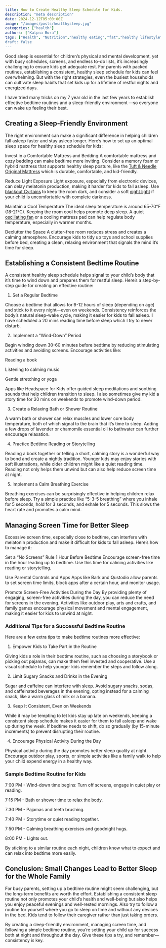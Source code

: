 ```yaml
---
title: How to Create Healthy Sleep Schedule for Kids.
description: "meta description"
date: 2024-12-12T05:00:00Z
image: "/images/posts/healthysleep.jpg"
categories: ["health"]
authors: ["Kalpna Bora"]
tags: ["Health", "Nutrition","healthy eating","fat","healthy lifestyle","healthy sleep"'Child Nutrition","child health"]
draft: false
---
```


Good sleep is essential for children’s physical and mental development, yet with busy schedules, screens, and endless to-do lists, it’s increasingly challenging to ensure kids get adequate rest. For parents with packed routines, establishing a consistent, healthy sleep schedule for kids can feel overwhelming. But with the right strategies, even the busiest households can cultivate sleep habits that set kids up for a lifetime of restful nights and energized days.

I have tried many tricks on my 7 year old in the last few years to establish effective bedtime routines and a sleep-friendly environment —so everyone can wake up feeling their best.


## Creating a Sleep-Friendly Environment

The right environment can make a significant difference in helping children fall asleep faster and stay asleep longer. Here’s how to set up an optimal sleep space for healthy sleep schedule for kids:

Invest in a Comfortable Mattress and Bedding
A comfortable mattress and cozy bedding can make bedtime more inviting. Consider a memory foam or hybrid mattress that supports healthy sleep posture, like the [Tuft & Needle Original Mattress](https://amzn.to/40lqKAK) which is durable, comfortable, and kid-friendly.

Reduce Light Exposure
Light exposure, especially from electronic devices, can delay melatonin production, making it harder for kids to fall asleep. Use [blackout Cyrtains](https://amzn.to/4flpuC5) to keep the room dark, and consider a soft [night light](https://amzn.to/4f0rmjX) if your child is uncomfortable with complete darkness.

Maintain a Cool Temperature
The ideal sleep temperature is around 65-70°F (18-21°C). Keeping the room cool helps promote deep sleep. A quiet [oscillating fan](https://amzn.to/3YngJk6) or a cooling mattress pad can help regulate body temperature, especially in warmer months.

Declutter the Space
A clutter-free room reduces stress and creates a calming atmosphere. Encourage kids to tidy up toys and school supplies before bed, creating a clean, relaxing environment that signals the mind it’s time for sleep.

## Establishing a Consistent Bedtime Routine

A consistent healthy sleep schedule helps signal to your child’s body that it’s time to wind down and prepares them for restful sleep. Here’s a step-by-step guide for creating an effective routine:

1. Set a Regular Bedtime

Choose a bedtime that allows for 9-12 hours of sleep (depending on age) and stick to it every night—even on weekends. Consistency reinforces the body’s natural sleep-wake cycle, making it easier for kids to fall asleep. I have scheduled a 20 mins reading time before sleep which I try to never disturb. 

2. Implement a “Wind-Down” Period

Begin winding down 30-60 minutes before bedtime by reducing stimulating activities and avoiding screens. Encourage activities like:

Reading a book

Listening to calming music

Gentle stretching or yoga

Apps like Headspace for Kids offer guided sleep meditations and soothing sounds that help children transition to sleep. I also sometimes give my kid a story time for 30 mins on weekends to promote wind-down period.

3. Create a Relaxing Bath or Shower Routine

A warm bath or shower can relax muscles and lower core body temperature, both of which signal to the brain that it’s time to sleep. Adding a few drops of lavender or chamomile essential oil to bathwater can further encourage relaxation.

4. Practice Bedtime Reading or Storytelling

Reading a book together or telling a short, calming story is a wonderful way to bond and create a nightly tradition. Younger kids may enjoy stories with soft illustrations, while older children might like a quiet reading time. Reading not only helps them unwind but can also help reduce screen time at night.

5. Implement a Calm Breathing Exercise

Breathing exercises can be surprisingly effective in helping children relax before sleep. Try a simple practice like “5-3-5 breathing” where you inhale for 5 seconds, hold for 3 seconds, and exhale for 5 seconds. This slows the heart rate and promotes a calm mind.

## Managing Screen Time for Better Sleep

Excessive screen time, especially close to bedtime, can interfere with melatonin production and make it difficult for kids to fall asleep. Here’s how to manage it:

Set a “No Screens” Rule 1 Hour Before Bedtime Encourage screen-free time in the hour leading up to bedtime. Use this time for calming activities like reading or storytelling.

Use Parental Controls and Apps Apps like Bark and Qustodio allow parents to set screen time limits, block apps after a certain hour, and monitor usage.

Promote Screen-Free Activities During the Day By providing plenty of engaging, screen-free activities during the day, you can reduce the need for screens in the evening. Activities like outdoor play, arts and crafts, and family games encourage physical movement and mental engagement, making it easier for kids to unwind at night.

### Additional Tips for a Successful Bedtime Routine

Here are a few extra tips to make bedtime routines more effective:

1. Empower Kids to Take Part in the Routine

Giving kids a role in their bedtime routine, such as choosing a storybook or picking out pajamas, can make them feel invested and cooperative. Use a visual schedule to help younger kids remember the steps and follow along.

2. Limit Sugary Snacks and Drinks in the Evening

Sugar and caffeine can interfere with sleep. Avoid sugary snacks, sodas, and caffeinated beverages in the evening, opting instead for a calming snack, like a warm glass of milk or a banana.

3. Keep It Consistent, Even on Weekends

While it may be tempting to let kids stay up late on weekends, keeping a consistent sleep schedule makes it easier for them to fall asleep and wake up during the week. If bedtime needs to shift, do so gradually (by 15-minute increments) to prevent disrupting their routine.

4. Encourage Physical Activity During the Day

Physical activity during the day promotes better sleep quality at night. Encourage outdoor play, sports, or simple activities like a family walk to help your child expend energy in a healthy way.

### Sample Bedtime Routine for Kids

7:00 PM - Wind-down time begins: Turn off screens, engage in quiet play or reading.

7:15 PM - Bath or shower time to relax the body.

7:30 PM - Pajamas and teeth brushing.

7:40 PM - Storytime or quiet reading together.

7:50 PM - Calming breathing exercises and goodnight hugs.

8:00 PM - Lights out.

By sticking to a similar routine each night, children know what to expect and can relax into bedtime more easily.

## Conclusion: Small Changes Lead to Better Sleep for the Whole Family

For busy parents, setting up a bedtime routine might seem challenging, but the long-term benefits are worth the effort. Establishing a consistent sleep routine not only promotes your child’s health and well-being but also helps you enjoy peaceful evenings and well-rested mornings. Also try to follow a routine for yourself where you go to sleep on time and without any devices in the bed. Kids tend to follow their caregiver rather than just taking orders. 

By creating a sleep-friendly environment, managing screen time, and following a simple bedtime routine, you’re setting your child up for success both at night and throughout the day. Give these tips a try, and remember—consistency is key.




